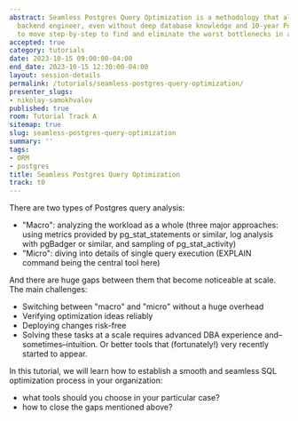 ```yaml
---
abstract: Seamless Postgres Query Optimization is a methodology that allows every
  backend engineer, even without deep database knowledge and 10-year Postgres experience,
  to move step-by-step to find and eliminate the worst bottlenecks in any SQL.
accepted: true
category: tutorials
date: 2023-10-15 09:00:00-04:00
end_date: 2023-10-15 12:30:00-04:00
layout: session-details
permalink: /tutorials/seamless-postgres-query-optimization/
presenter_slugs:
- nikolay-samokhvalov
published: true
room: Tutorial Track A
sitemap: true
slug: seamless-postgres-query-optimization
summary: ''
tags:
- ORM
- postgres
title: Seamless Postgres Query Optimization
track: t0
---
```


There are two types of Postgres query analysis:

- "Macro": analyzing the workload as a whole (three major approaches: using metrics provided by pg_stat_statements or similar, log analysis with pgBadger or similar, and sampling of pg_stat_activity)
- "Micro": diving into details of single query execution (EXPLAIN command being the central tool here)

And there are huge gaps between them that become noticeable at scale. The main challenges:

- Switching between "macro" and "micro" without a huge overhead
- Verifying optimization ideas reliably
- Deploying changes risk-free
- Solving these tasks at a scale requires advanced DBA experience and–sometimes–intuition. Or better tools that (fortunately!) very recently started to appear.

In this tutorial, we will learn how to establish a smooth and seamless SQL optimization process in your organization:
* what tools should you choose in your particular case?
* how to close the gaps mentioned above?
